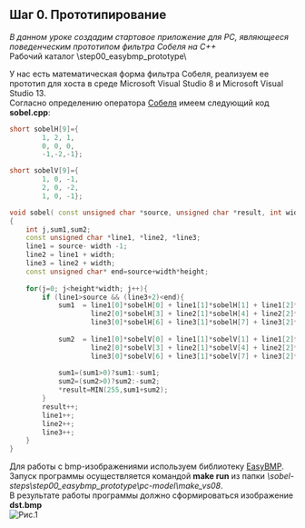 ## Шаг 0. Прототипирование 
*В данном уроке создадим  стартовое приложение для PC, являющееся поведенческим прототипом фильтра Собеля на С++*  
Рабочий каталог \step00_easybmp_prototype\

У нас есть математическая форма фильтра Собеля, реализуем ее прототип для хоста в среде Microsoft Visual Studio 8 и Microsoft Visual Studio 13.   
Согласно определению оператора [Собеля](https://ru.wikipedia.org/wiki/%D0%9E%D0%BF%D0%B5%D1%80%D0%B0%D1%82%D0%BE%D1%80_%D0%A1%D0%BE%D0%B1%D0%B5%D0%BB%D1%8F) имеем следующий код **sobel.cpp**: 
```cpp
short sobelH[9]={
		1, 2, 1,
		0, 0, 0,
		-1,-2,-1};

short sobelV[9]={
		1, 0, -1,
		2, 0, -2,
		1, 0, -1};

void sobel( const unsigned char *source, unsigned char *result, int width, int height)
{
	int j,sum1,sum2;
	const unsigned char *line1, *line2, *line3;
	line1 = source- width -1;
	line2 = line1 + width;
	line3 = line2 + width;
	const unsigned char* end=source+width*height;
	
	for(j=0; j<height*width; j++){
		if (line1>source && (line3+2)<end){
			sum1  = line1[0]*sobelH[0] + line1[1]*sobelH[1] + line1[2]*sobelH[2] +
					line2[0]*sobelH[3] + line2[1]*sobelH[4] + line2[2]*sobelH[5] + 
					line3[0]*sobelH[6] + line3[1]*sobelH[7] + line3[2]*sobelH[8] ;
			
			sum2  = line1[0]*sobelV[0] + line1[1]*sobelV[1] + line1[2]*sobelV[2] +
					line2[0]*sobelV[3] + line2[1]*sobelV[4] + line2[2]*sobelV[5] + 
					line3[0]*sobelV[6] + line3[1]*sobelV[7] + line3[2]*sobelV[8] ;
			
			sum1=(sum1>0)?sum1:-sum1;
			sum2=(sum2>0)?sum2:-sum2;
			*result=MIN(255,sum1+sum2);
		}
		result++;
		line1++;
        line2++;
        line3++;
	}
}
```

Для работы с bmp-изображениями используем библиотеку [EasyBMP](http://easybmp.sourceforge.net).  
Запуск программы осуществляется командой **make run** из папки *\sobel-steps\step00_easybmp_prototype\pc-model\make_vs08*.    
В результате работы программы должно сформироваться изображение **dst.bmp**  
![Рис.1](http://savepic.su/5828221.png)
